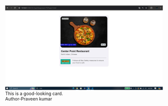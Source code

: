![logo](https://github.com/Praveenkrpal/Personal-Assignments/blob/main/Project1-snap.jpg)
This is a good-looking card.
<br>
Author-Praveen kumar
